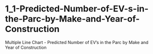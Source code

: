 # 1_1-Predicted-Number-of-EV-s-in-the-Parc-by-Make-and-Year-of-Construction
Multiple Line Chart - Predicted Number of EV’s in the Parc by Make and Year of Construction
